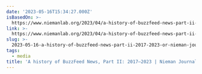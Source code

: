 ```yaml
---
date: '2023-05-16T15:34:27.000Z'
isBasedOn: >-
  https://www.niemanlab.org/2023/04/a-history-of-buzzfeed-news-part-ii-2017-2023/
link: >-
  https://www.niemanlab.org/2023/04/a-history-of-buzzfeed-news-part-ii-2017-2023/
slug: >-
  2023-05-16-a-history-of-buzzfeed-news-part-ii-2017-2023-or-nieman-journalism-lab
tags:
  - media
title: 'A history of BuzzFeed News, Part II: 2017–2023 | Nieman Journalism Lab'
---
```


